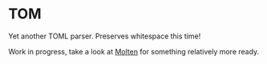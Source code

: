 # TOM

Yet another TOML parser. Preserves whitespace this time!

Work in progress, take a look at [Molten](https://github.com/LeopoldArkham/Molten) 
for something relatively more ready.
